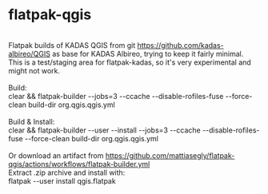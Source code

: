 # flatpak-qgis
<BR>Flatpak builds of KADAS QGIS from git https://github.com/kadas-albireo/QGIS as base for KADAS Albireo, trying to keep it fairly minimal.
<BR>This is a test/staging area for flatpak-kadas, so it's very experimental and might not work.
<BR>
<BR>Build:
<BR>clear && flatpak-builder --jobs=3 --ccache --disable-rofiles-fuse --force-clean build-dir org.qgis.qgis.yml
<BR>
<BR>Build & Install:
<BR>clear && flatpak-builder --user --install --jobs=3 --ccache --disable-rofiles-fuse --force-clean build-dir org.qgis.qgis.yml
<BR>
<BR>Or download an artifact from https://github.com/mattiasegly/flatpak-qgis/actions/workflows/flatpak-builder.yml
<BR>Extract .zip archive and install with:
<BR>flatpak --user install qgis.flatpak
